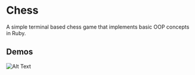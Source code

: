 # Chess

A simple terminal based chess game that implements basic OOP concepts in Ruby. 

## Demos
![Alt Text](https://i.imgur.com/75WrbK2.gif)
